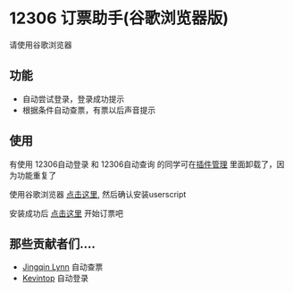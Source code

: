 12306 订票助手(谷歌浏览器版)
===========================

请使用谷歌浏览器

功能
------------

*	自动尝试登录，登录成功提示
*	根据条件自动查票，有票以后声音提示


使用
------------

有使用 12306自动登录 和 12306自动查询 的同学可在[插件管理](chrome://settings/extensions) 里面卸载了，因为功能重复了

使用谷歌浏览器 [点击这里](), 然后确认安装userscript

安装成功后 [点击这里](https://dynamic.12306.cn/otsweb/) 开始订票吧


那些贡献者们....
------------

*	[Jingqin Lynn](https://gist.github.com/1554666) 自动查票
*	[Kevintop](https://gist.github.com/1570973) 自动登录
